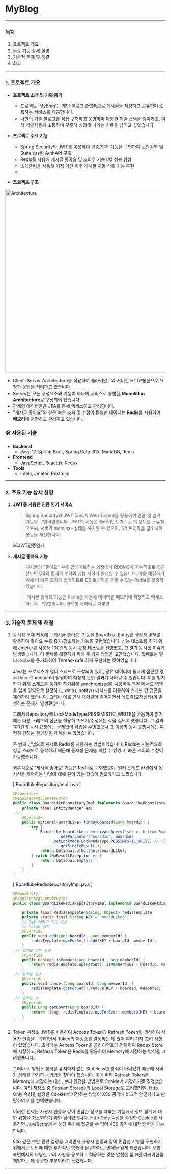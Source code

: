 # MyBlog

---

### 목차

1. 프로젝트 개요
2. 주요 기능 상세 설명
3. 기술적 문제 및 해결
4. 회고

---

### 1. 프로젝트 개요

- **프로젝트 소개 및 기획 동기**
  - 프로젝트 ‘MyBlog’는 개인 블로그 플랫폼으로 게시글을 작성하고 공유하며 소통하는 서비스를 제공합니다. 
  - 나만의 기술 블로그를 직접 구축하고 운영하며 다양한 기술 스택을 쌓아가고, 여러 개발자들과 소통하며 꾸준히 성장해 나가는 기록을 남기고 싶었습니다.
- **프로젝트 주요 기능**
  - Spring Security와 JWT를 이용하여 인증/인가 기능을 구현하여 보안강화 및 Stateless한 AuthAPI 구축
  - Redis를 사용해 게시글 좋아요 및 조회수 기능 I/O 성능 향상
  - 스케줄링을 사용해 지정 기간 이후 게시글 자동 삭제 기능 구현
  - 



- **프로젝트 구조**

<img width="573" alt="Architecture" src="https://github.com/gusm96/myblog-boot/assets/77833389/498b2261-bab6-41c7-95c4-216a7f64b096">

- Client-Server Architecture를 적용하여 클라이언트와 서버간 HTTP통신으로 요청과 응답을 처리하고 있습니다.
- Server는 모든 구성요소와 기능이 하나의 서비스로 통합된 **Monolithic Architecture**로 구성되어 있습니다.
- 관계형 데이터들은 JPA를 통해 엑세스하고 관리합니다.
- "게시글 좋아요"와 같은 빠른 조회 및 수정이 필요한 데이터는 **Redis**를 사용하여 **메모리**에 저장하고 관리하고 있습니다.

### 🛠️ 사용된 기술

- **Backend**
  - Java 17, Spring Boot, Spring Data JPA, MariaDB, Redis
- **Frontend**
  - JavaScript, React.js, Redux
- **Tools**
  - Intellj, Jmeter, Postman

---

### 2. 주요 기능 상세 설명

1. **JWT를 사용한 인증 인가 서비스**

   > Spring Security와 JWT (JSON Web Token)를 활용하여 인증 및 인가 기능을 구현하였습니다. JWT의 사용은 클라이언트가 토큰의 정보를 소유함으로써, 서버가 stateless 상태를 유지할 수 있으며, DB 트래픽을 감소시켜 성능을 개선합니다.

   <a align="center">![JWT인증인가](https://github.com/gusm96/myblog-boot/assets/77833389/6e2f27cb-2376-4809-9a43-7a445f65f3f2)</a>

   

2. **게시글 좋아요 기능**

   > 게시글의 "좋아요" 수를 업데이트하는 과정에서 RDBMS에 지속적으로 접근한다면 DB의 트래픽 부하와 성능 저하가 발생할 수 있습니다. 이를 해결하기 위해 더 빠른 조회와 업데이트로 DB 트래픽을 줄일 수 있는 Redis를 활용하였습니다.
   >
   > '게시글 좋아요'기능은 Redis를 사용해 데이터를 메모리에 저장하고 엑세스 하도록 구현했습니다. 관계형 데이터로 다루면 

   

-----

### 3.  기술적 문제 및 해결

1. 동시성 문제
   처음에는 게시글 좋아요' 기능을 BoardLike Entity를 생성해 JPA를 활용하여 좋아요 수를 증가/감소하는 기능을 구현했습니다. 성능 테스트를 하기 위해 Jmeter를 사용해 100건의 동시 요청 테스트를 진행했고, 그 결과 동시성 이슈가 발생했습니다. 이 문제를 해결하기 위해 두 가지 방법을 고안했습니다. 첫째로는 멀티 스레드를 동기화하여 Thread-safe 하게 구현하는 것이었습니다.

   Java는 프로세스가 멀티 스레드로 구성되어 있어, 공유 데이터에 동시에 접근할 경우 Race Condition이 발생하여 예상치 못한 결과가 나타날 수 있습니다. 이를 방지하기 위해 스레드를 동기화 하기위해 synchronized를 사용하여 특정 메서드 영역을 임계 영역으로 설정하고, wait(), notify() 메서드를 이용하여 스레드 간 접근을 제어하려 했습니다. 그러나 이로 인해 대기열이 길어지면서 데드락(교착상태)이 발생하는 문제가 발생했습니다.

   그래서 Repository에 LockModeType.PESSIMISTIC_WRITE을 사용하여 읽기에는 다른 스레드의 접근을 허용하고 쓰기/수정에는 락을 걸도록 했습니다. 그 결과 100건의 동시 요청에는 문제없이 작업을 수행했으나 그 이상의 동시 요청시에는 여전히 원하는 결과값을 가져올 수 없었습니다. 

   두 번째 방법으로 캐시로 Redis를 사용하는 방법이였습니다. Redis는 기본적으로 싱글 스레드로 동작하기 때문에 동시성 문제를 피할 수 있었고, 빠른 조회와 수정이 가능했습니다. 

   결론적으로 '게시글 좋아요' 기능은 Redis로 구현했으며, 멀티 스레드 환경에서 동시성을 제어하는 방법에 대해 깊이 있는 학습이 필요하다고 느꼈습니다. 

   [ BoardLikeRepositoryImpl.java ]

   ```java
   @Repository
   @RequiredArgsConstructor
   public class BoardLikeRepositoryImpl implements BoardLikeRepository {
       private final EntityManager em;
   	// ...
       @Override
       public Optional<BoardLike> findByBoardId(Long boardId) {
           try {
               BoardLike boardLike = em.createQuery("select b from BoardLike b where b.board.id =: boardId", BoardLike.class)
                       .setParameter("boardId", boardId)
                   	.setLockMode(LockModeType.PESSIMISTIC_WRITE) // 비관적 락 적용 읽기는 허용, 쓰기 및 수정 락
                       .getSingleResult();
               return Optional.ofNullable(boardLike);
           } catch (NoResultException e) {
               return Optional.empty();
           }
       }
   }
   ```

   [ BoardLikeRedisRepositoryImpl.java ]

   ```java
   @Repository
   @RequiredArgsConstructor
   public class BoardLikeRedisRepositoryImpl implements BoardLikeRedisRepository {
   
       private final RedisTemplate<String, Object> redisTemplate;
       private static final String KEY = "boardLike:";
       // Set 데이터 타입 사용
       // Value 저장
       @Override
       public void add(Long boardId, Long memberId) {
           redisTemplate.opsForSet().add(KEY + boardId, memberId);
       }
   	// 좋아요 여부 확인
       @Override
       public boolean isMember(Long boardId, Long memberId) {
           return redisTemplate.opsForSet().isMember(KEY + boardId, memberId);
       }
   	// 좋아요 취소
       @Override
       public void cancel(Long boardId, Long memberId) {
           redisTemplate.opsForSet().remove(KEY + boardId, memberId);
       }
   	// 좋아요 수
       @Override
       public Long getCount(Long boardId) {
           return (long) redisTemplate.opsForSet().members(KEY + boardId).size();
       }
   }
   ```

2. Token 저장소
   JWT를 사용하여 Access Token과 Refresh Token을 생성하여 사용자 인증을 구현하면서 Token의 저장소를 결정하는 데 있어 여러 가지 고려 사항이 있었습니다. 초기에는 Access Token을 클라이언트에 전달하여 Redux Store에 저장하고, Refresh Token은 Redis를 활용하여 Memory에 저장하는 방식을 고려했습니다.

   그러나 이 방법은 상태를 유지하지 않는 Stateless한 방식이 아니었기 때문에 서버가 상태를 관리하는 방법을 찾아야 했습니다. 이에 따라 Refresh Token을 Memory에 저장하는 대신, 보다 안전한 방법으로 Cookie에 저장하기로 결정했습니다. 여러 저장소 중 Session Storage와 Local Storage도 고려했지만, Http Only 속성을 설정한 Cookie에 저장하는 방법이 XSS 공격에 비교적 안전하다고 판단하여 이를 선택했습니다.

   이러한 선택은 사용자 인증과 같이 민감한 정보를 다루는 기능에서 정보 탈취에 대한 위험을 최소화하기 위한 것이었습니다. Http Only 속성을 설정한 Cookie를 사용하면 JavaScript에서 해당 쿠키에 접근할 수 없어 XSS 공격에 대한 방어가 가능합니다.

   이와 같은 보안 관련 결정을 내리면서 사용자 인증과 같이 민감한 기능을 구현하기 위해서는 보안에 대한 추가적인 학습이 필요하다는 인식을 얻게 되었습니다. 보안 측면에서의 다양한 고려 사항을 공부하고 적용하는 것은 안전한 웹 애플리케이션을 개발하는 데 중요한 부분이라고 느꼈습니다.

-----

